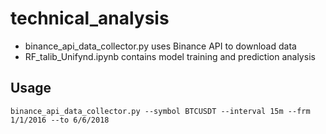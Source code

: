 # technical_analysis

- binance_api_data_collector.py uses Binance API to download data
- RF_talib_Unifynd.ipynb contains model training and prediction analysis

## Usage
`binance_api_data_collector.py --symbol BTCUSDT --interval 15m --frm 1/1/2016 --to 6/6/2018`